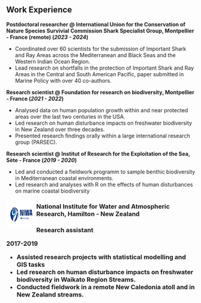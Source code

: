 ## Work Experience
**Postdoctoral researcher @ International Union for the Conservation of Nature Species Survivial Commission Shark Specialist Group, Montpellier - France (remote) (_2023 - 2024_)**
- Coordinated over 60 scientists for the submission of Important Shark and Ray Areas across the Mediterranean and Black Seas and the Western Indian Ocean Region. 
- Lead research on shortfalls in the protection of Important Shark and Ray Areas in the Central and South American Pacific, paper submitted in Marine Policy with over 40 co-authors. 
  
**Research scientist @ Foundation for research on biodiversity, Montpellier - France (_2021 - 2022_)**
- Analysed data on human population growth within and near protected areas over the last two centuries in the USA.
- Led research on human disturbance impacts on freshwater biodiversity in New Zealand over three decades.
-	Presented research findings orally within a large international research group (PARSEC).

**Research scientist @ Institut of Research for the Exploitation of the Sea, Sète - France (_2019 - 2020_)**
- Led and conducted a fieldwork programm to sample benthic biodiversity in Mediterranean coastal environments.
- Led research and analyses with R on the effects of human disturbances on marine coastal biodiversity 

<img align="left" width="80" height="80" src="https://github.com/TheophileMt92/hydejack-starter-kit/blob/gh-pages/assets/img/logos/NIWA_logo.png" alt="NIWA logo">
<h3> National Institute for Water and Atmospheric Research, Hamilton - New Zealand <h3>

**Research assistant**

**2017-2019**

- Assisted research projects with statistical modelling and GIS tasks 
- Led research on human disturbance impacts on freshwater biodiversity in Waikato Region Streams. 
- Conducted fieldwork in a remote New Caledonia atoll and in New Zealand streams.